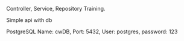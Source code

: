 Controller, Service, Repository Training.

Simple api with db

PostgreSQL
Name: cwDB, Port: 5432, User: postgres, password: 123

